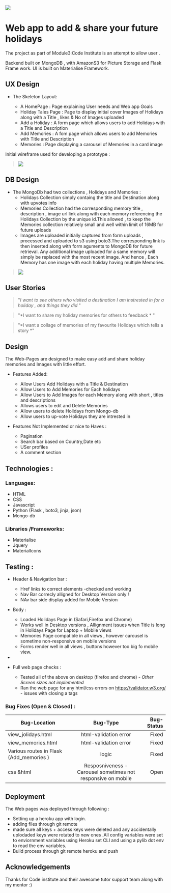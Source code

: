 ![](https://github.com/rbnphlp/HolidayStories/blob/master/static/img/Updatedresponsive.png)	
# Web app to add & share your future holidays


The project as part of Module3:Code Institute is an attempt to allow user .


Backend built on MongoDB , with AmazonS3 for Picture Storage and Flask Frame work.
UI is built on Materialise Framework.



## UX Design 

+ The Skeleton Layout:


    - A HomePage : Page explaining User needs and Web app Goals  
    - Holiday Tales Page : Page to display initial cover Images of Holidays along with a Title , likes & No of Images uploaded   
    - Add a Holiday : A form page which allows users to add Holidays with a Title and Description
    - Add  Memories : A fom page which allows users to add Memories with Title and Description
    - Memories : Page displaying a carousel of Memories in a card image

Initial wireframe used for developing a prototype :

> ![](https://github.com/rbnphlp/HolidayStories/blob/master/Wire_frame_Holiday_Stories%402x-1.png)	



## DB Design 

+ The MongoDb had two collections , Holidays and Memories :
    - Holidays Collection simply containg the title and Destination along with upvotes info
    - Memories Collection had the corresponding memory title , description , image url link along with each memory referencing the Holidays Collection by the unique        id.This allowed , to keep the Memories collection relatively small  and well within limit of 16MB for future uploads
    - Images are uploaded initially captured from form uploads , processed and uploaded to s3 using boto3.The corresponding link is then inserted along with form aguments to MongoDB for future retrieval. Any additional image uploaded for a same memory  will simply be replaced with the most recent image. And hence , Each Memory has one image with each holiday having multiple Memories.

    


> ![](https://github.com/rbnphlp/HolidayStories/blob/master/Screenshot%20from%202020-08-23%2017-40-51.png)	



## User Stories

> "*I want to see others who visited a destination I am instrested in for a holiday , and things they did* "

> "*I want to share my holiday memories  for others to feedback * "

> "*I  want a collage of memories of my favourite Holidays which tells a story *"


## Design 


The Web-Pages are designed to make easy  add and share holiday memories and Images with little effort.


+ Features Added: 
    - Allow Users Add Holidays with a Title & Destination 
    - Allow Users to Add Memories for Each holidays
    - Allow Users to Add Images for each Memory along with short , titles and descriptions
    - Allows users to edit and Delete Memories 
    - Allow users to delete Holidays from Mongo-db
    - Allow users to up-vote Holidays they are intrested in
    

+ Features Not Implemented or nice to Haves :
    - Pagination 
    - Search bar based on Country,Date etc
    - USer profiles
    - A comment section




## Technologies :


### Languages:

+ HTML
+ CSS
+ Javascript
+ Python (Flask , boto3, jinja, json)
+ Mongo-db
    
### Libraries /Frameworks:
+ Materialise
+ Jquery
+ MaterialIcons

  
## Testing :



+ Header & Navigation bar :
     - Href links to correct elements -checked and working
     - Nav Bar correcly alligned for Desktop Version only ! 
     - NAv bar side display added for Mobile Version
     


+ Body  :
     - Loaded Holidays Page in  (Safari,Firefox and Chrome)
     - Works well in Desktop versions , Allignment issues when Title is long in Holidays Page for Laptop + Mobile views
     - Memories Page compatible in all views , however carousel is sometime non-responsive  on mobile versions
     - Forms render well in all views , buttons however too big fo mobile view.
     
+
            
     
+ Full web page checks : 
     - Tested all of the above on desktop (firefox and chrome) - *Other Screen sizes not implemented*
     - Ran the web page for any html/css errors on https://validator.w3.org/ - issues with closing a tags

     
### Bug Fixes (Open & Closed) :


| Bug-Location      | Bug-Type  | Bug-Status|
| ------------- |:-------------:| ---------:|
|  view_jolidays.html   |  html-validation error | Fixed |
|  view_memories.html   |  html-validation error   |  Fixed |
|  Various routes in Flask (Add_memories )|   logic |  Fixed |
|   css &html |   Resposniveness - Carousel sometimes not responsive on mobile  |  Open |

## Deployment

The Web pages was deployed through following :
+  Setting up a heroku app with login.
+ adding files through git remote 
+ made sure all keys + access keys were deleted and any accidentally uplodaded keys were rotated to new ones .All config variables were set to enviornment variables using Heroku set CLI and using a pylib dot env to read the env variables.
+ Build process through git remote heroku and push





## Acknowledgements
 Thanks for Code institute and their awesome tutor support team along with my mentor :)
 













